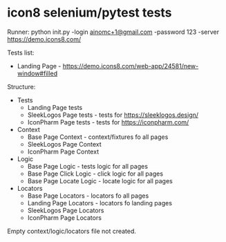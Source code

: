 # icon8 selenium/pytest tests
Runner: python init.py -login ainomc+1@gmail.com -password 123 -server https://demo.icons8.com/

Tests list:

- Landing Page - https://demo.icons8.com/web-app/24581/new-window#filled


Structure:

- Tests
    - Landing Page tests
    - SleekLogos Page tests - tests for https://sleeklogos.design/
    - IconPharm Page tests - tests for https://iconpharm.com/
- Context
    - Base Page Context - context/fixtures fo all pages
    - SleekLogos Page Context
    - IconPharm Page Context
- Logic
    - Base Page Logic - tests logic for all pages
    - Base Page Click Logic - click logic for all pages
    - Base Page Locate Logic - locate logic for all pages
- Locators
    - Base Page Locators - locators fo all pages
    - Landing Page Locators - locators fo landing pages
    - SleekLogos Page Locators
    - IconPharm Page Locators

Empty context/logic/locators file not created.


